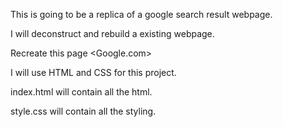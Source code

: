 This is going to be a replica of a google search result webpage.

I will deconstruct and rebuild a existing webpage.

Recreate this page <Google.com>

I will use HTML and CSS for this project.

index.html will contain all the html.

style.css will contain all the styling.
